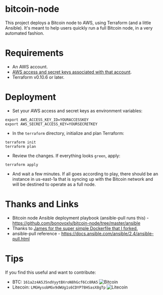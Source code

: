 # bitcoin-node

This project deploys a Bitcoin node to AWS, using Terraform (and a little Ansible). It's meant to help users quickly run a full Bitcoin node, in a very automated fashion.

# Requirements

- An AWS account.
- [AWS access and secret keys associated with that account](http://docs.aws.amazon.com/general/latest/gr/aws-sec-cred-types.html#access-keys-and-secret-access-keys).
- Terraform v0.10.6 or later.

# Deployment

- Set your AWS access and secret keys as environment variables:

```
export AWS_ACCESS_KEY_ID=YOURACCESSKEY
export AWS_SECRET_ACCESS_KEY=YOURSECRETKEY
```

- In the `terraform` directory, initialize and plan Terraform:

```
terraform init
terraform plan
```

- Review the changes. If everything looks `green`, apply:

```
terraform apply
```

- And wait a few minutes. If all goes according to play, there should be an instance in us-east-1a that is syncing up with the Bitcoin network and will be destined to operate as a full node.

# Thanks and Links

- Bitcoin node Ansible deployment playbook (ansible-pull runs this) - <https://github.com/bonovoxly/bitcoin-node/tree/master/ansible>
- Thanks to [James for the super simple Dockerfile that I forked.](https://github.com/jamesob/docker-bitcoind)
- ansible-pull reference - <https://docs.ansible.com/ansible/2.4/ansible-pull.html>

# Tips

If you find this useful and want to contribute:

- BTC: `161a2z4A5J5ndVyytBXroN8hGcf6Cc8RA5`
![Bitcoin](https://blog.billyc.io/img/bitcoin.png)
- Litecoin: `LMGHysobMGv9dWUg1s6CDYP78HSasX8gTp`
![Litecoin](https://blog.billyc.io/img/litecoin.png)
